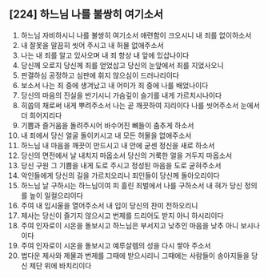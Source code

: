 ## [224] 하느님 나를 불쌍히 여기소서

1) 하느님 자비하시니 나를 불쌍히 여기소서 애련함이 크오시니 내 죄를 없이하소서  
2) 내 잘못을 말끔히 씻어 주시고 내 허물 없애주소서  
3) 나는 내 죄를 알고 있사오며 내 죄 항상 내 앞에 있삽나이다  
4) 당신께 오로지 당신께 죄를 얻었삽고 당신의 눈앞에서 죄를 지었사오니  
5) 판결하심 공정하고 심판에 휘지 않으심이 드러나리이다  
6) 보소서 나는 죄 중에 생겨났고 내 어미가 죄 중에 나를 배었나이다  
7) 당신의 마음의 진실을 반기시니 가슴깊이 슬기를 내게 가르치시나이다  
8) 히쏩의 채로써 내게 뿌려주소서 나는 곧 깨끗하여 지리이다 나를 씻어주소서 눈에서 더 희어지리다  
9) 기쁨과 즐거움을 돌려주시어 바수어진 뼈들이 춤추게 하소서  
10) 내 죄에서 당신 얼굴 돌이키시고 내 모든 허물을 없애주소서  
11) 하느님 내 마음을 깨끗이 만드시고 내 안에 굳센 정신을 새로 하소서  
12) 당신의 면전에서 날 내치지 마옵소서 당신의 거룩한 얼을 거두지 마옵소서  
13) 당신 구원 그 기쁨을 내게 도로 주시고 정성된 마음을 도로 굳혀주소서  
14) 악인들에게 당신의 길을 가르치오리니 죄인들이 당신께 돌아오리이다  
15) 하느님 날 구하시는 하느님이여 피 흘린 죄벌에서 나를 구하소서 내 혀가 당신 정의를 높이 일컬으리이다  
16) 주여 내 입시울을 열어주소서 내 입이 당신의 찬미 전하오리니  
17) 제사는 당신이 즐기지 않으시고 번제를 드리어도 받지 아니 하시리이다  
18) 주여 인자로이 시온을 돌보시고 하느님은 부서지고 낮추인 마음을 낮추 아니 보시나이다  
19) 주여 인자로이 시온을 돌보시고 예루살렘의 성을 다시 쌓아 주소서  
20) 법다운 제사와 제물과 번제를 그때에 받으시리니 그때에는 사람들이 송아지들을 당신 제단 위에 바치리이다
